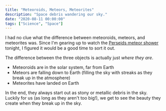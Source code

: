 ```yaml
---
title: "Meteoroids, Meteors, Meteorites"
description: "Space debris wandering our sky."
date: "2020-08-11 00:00:00"
tags: ["Science", "Space"]
---
```


I had no clue what the difference between meteoroids, meteors, and meteorites was. Since I'm gearing up to watch the [Perseids meteor shower](https://en.wikipedia.org/wiki/Perseids) tonight, I figured it would be a good time to sort it out.

The difference between the three objects is actually just _where they are_.

- Meteoroids are in the solar system, far from Earth
- Meteors are falling down to Earth (filling the sky with streaks as they break up in the atmosphere)
- Meteorites have landed on Earth

In the end, they always start out as stony or metallic debris in the sky. Luckily for us (as long as they aren't too big!), we get to see the beauty they create when they break up in the sky.
